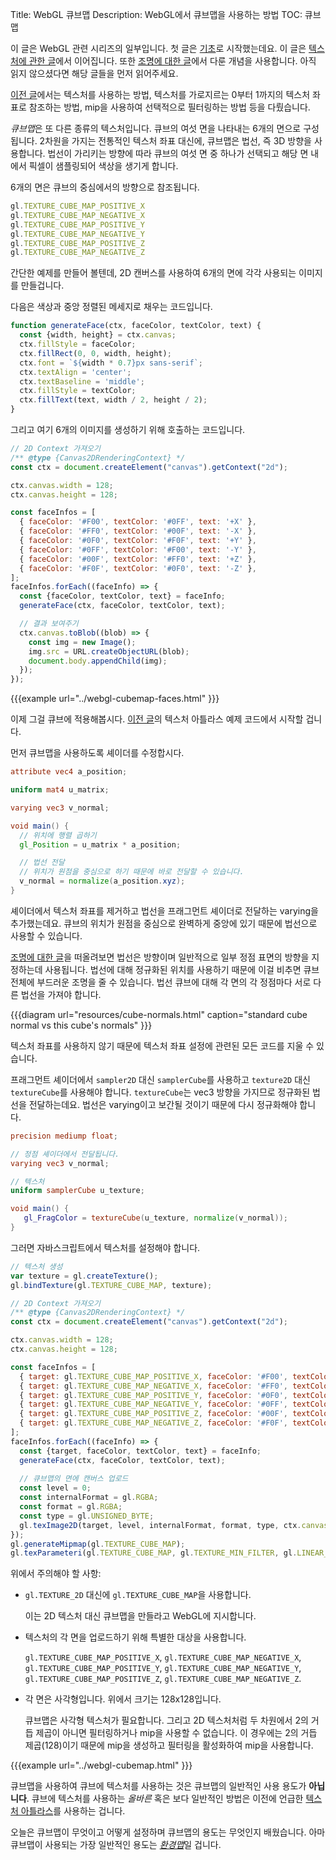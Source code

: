 Title: WebGL 큐브맵
Description: WebGL에서 큐브맵을 사용하는 방법
TOC: 큐브맵


이 글은 WebGL 관련 시리즈의 일부입니다.
첫 글은 [기초](webgl-fundamentals.html)로 시작했는데요.
이 글은 [텍스처에 관한 글](webgl-3d-textures.html)에서 이어집니다.
또한 [조명에 대한 글](webgl-3d-lighting-directional.html)에서 다룬 개념을 사용합니다.
아직 읽지 않으셨다면 해당 글들을 먼저 읽어주세요.

[이전 글](webgl-3d-textures.html)에서는 텍스처를 사용하는 방법, 텍스처를 가로지르는 0부터 1까지의 텍스처 좌표로 참조하는 방법, mip을 사용하여 선택적으로 필터링하는 방법 등을 다뤘습니다.

*큐브맵*은 또 다른 종류의 텍스처입니다.
큐브의 여섯 면을 나타내는 6개의 면으로 구성됩니다.
2차원을 가지는 전통적인 텍스처 좌표 대신에, 큐브맵은 법선, 즉 3D 방향을 사용합니다.
법선이 가리키는 방향에 따라 큐브의 여섯 면 중 하나가 선택되고 해당 면 내에서 픽셀이 샘플링되어 색상을 생기게 합니다.

6개의 면은 큐브의 중심에서의 방향으로 참조됩니다.

```js
gl.TEXTURE_CUBE_MAP_POSITIVE_X
gl.TEXTURE_CUBE_MAP_NEGATIVE_X
gl.TEXTURE_CUBE_MAP_POSITIVE_Y
gl.TEXTURE_CUBE_MAP_NEGATIVE_Y
gl.TEXTURE_CUBE_MAP_POSITIVE_Z
gl.TEXTURE_CUBE_MAP_NEGATIVE_Z
```

간단한 예제를 만들어 볼텐데, 2D 캔버스를 사용하여 6개의 면에 각각 사용되는 이미지를 만들겁니다.

다음은 색상과 중앙 정렬된 메세지로 채우는 코드입니다.

```js
function generateFace(ctx, faceColor, textColor, text) {
  const {width, height} = ctx.canvas;
  ctx.fillStyle = faceColor;
  ctx.fillRect(0, 0, width, height);
  ctx.font = `${width * 0.7}px sans-serif`;
  ctx.textAlign = 'center';
  ctx.textBaseline = 'middle';
  ctx.fillStyle = textColor;
  ctx.fillText(text, width / 2, height / 2);
}
```

그리고 여기 6개의 이미지를 생성하기 위해 호출하는 코드입니다.

```js
// 2D Context 가져오기
/** @type {Canvas2DRenderingContext} */
const ctx = document.createElement("canvas").getContext("2d");

ctx.canvas.width = 128;
ctx.canvas.height = 128;

const faceInfos = [
  { faceColor: '#F00', textColor: '#0FF', text: '+X' },
  { faceColor: '#FF0', textColor: '#00F', text: '-X' },
  { faceColor: '#0F0', textColor: '#F0F', text: '+Y' },
  { faceColor: '#0FF', textColor: '#F00', text: '-Y' },
  { faceColor: '#00F', textColor: '#FF0', text: '+Z' },
  { faceColor: '#F0F', textColor: '#0F0', text: '-Z' },
];
faceInfos.forEach((faceInfo) => {
  const {faceColor, textColor, text} = faceInfo;
  generateFace(ctx, faceColor, textColor, text);

  // 결과 보여주기
  ctx.canvas.toBlob((blob) => {
    const img = new Image();
    img.src = URL.createObjectURL(blob);
    document.body.appendChild(img);
  });
});
```

{{{example url="../webgl-cubemap-faces.html" }}}

이제 그걸 큐브에 적용해봅시다.
[이전 글](webgl-3d-textures.html)의 텍스처 아틀라스 예제 코드에서 시작할 겁니다.

먼저 큐브맵을 사용하도록 셰이더를 수정합시다.

```glsl
attribute vec4 a_position;

uniform mat4 u_matrix;

varying vec3 v_normal;

void main() {
  // 위치에 행렬 곱하기
  gl_Position = u_matrix * a_position;

  // 법선 전달
  // 위치가 원점을 중심으로 하기 때문에 바로 전달할 수 있습니다.
  v_normal = normalize(a_position.xyz);
}
```

셰이더에서 텍스처 좌표를 제거하고 법선을 프래그먼트 셰이더로 전달하는 varying을 추가했는데요.
큐브의 위치가 원점을 중심으로 완벽하게 중앙에 있기 때문에 법선으로 사용할 수 있습니다.

[조명에 대한 글](webgl-3d-lighting-directional.html)을 떠올려보면 법선은 방향이며 일반적으로 일부 정점 표면의 방향을 지정하는데 사용됩니다.
법선에 대해 정규화된 위치를 사용하기 때문에 이걸 비추면 큐브 전체에 부드러운 조명을 줄 수 있습니다.
법선 큐브에 대해 각 면의 각 정점마다 서로 다른 법선을 가져야 합니다.

{{{diagram url="resources/cube-normals.html" caption="standard cube normal vs this cube's normals" }}}

텍스처 좌표를 사용하지 않기 때문에 텍스처 좌표 설정에 관련된 모든 코드를 지울 수 있습니다.

프래그먼트 셰이더에서 `sampler2D` 대신 `samplerCube`를 사용하고 `texture2D` 대신 `textureCube`를 사용해야 합니다.
`textureCube`는 vec3 방향을 가지므로 정규화된 법선을 전달하는데요.
법선은 varying이고 보간될 것이기 때문에 다시 정규화해야 합니다.

```glsl
precision mediump float;

// 정점 셰이더에서 전달됩니다.
varying vec3 v_normal;

// 텍스처
uniform samplerCube u_texture;

void main() {
   gl_FragColor = textureCube(u_texture, normalize(v_normal));
}
```

그러면 자바스크립트에서 텍스처를 설정해야 합니다.

```js
// 텍스처 생성
var texture = gl.createTexture();
gl.bindTexture(gl.TEXTURE_CUBE_MAP, texture);

// 2D Context 가져오기
/** @type {Canvas2DRenderingContext} */
const ctx = document.createElement("canvas").getContext("2d");

ctx.canvas.width = 128;
ctx.canvas.height = 128;

const faceInfos = [
  { target: gl.TEXTURE_CUBE_MAP_POSITIVE_X, faceColor: '#F00', textColor: '#0FF', text: '+X' },
  { target: gl.TEXTURE_CUBE_MAP_NEGATIVE_X, faceColor: '#FF0', textColor: '#00F', text: '-X' },
  { target: gl.TEXTURE_CUBE_MAP_POSITIVE_Y, faceColor: '#0F0', textColor: '#F0F', text: '+Y' },
  { target: gl.TEXTURE_CUBE_MAP_NEGATIVE_Y, faceColor: '#0FF', textColor: '#F00', text: '-Y' },
  { target: gl.TEXTURE_CUBE_MAP_POSITIVE_Z, faceColor: '#00F', textColor: '#FF0', text: '+Z' },
  { target: gl.TEXTURE_CUBE_MAP_NEGATIVE_Z, faceColor: '#F0F', textColor: '#0F0', text: '-Z' },
];
faceInfos.forEach((faceInfo) => {
  const {target, faceColor, textColor, text} = faceInfo;
  generateFace(ctx, faceColor, textColor, text);
  
  // 큐브맵의 면에 캔버스 업로드
  const level = 0;
  const internalFormat = gl.RGBA;
  const format = gl.RGBA;
  const type = gl.UNSIGNED_BYTE;
  gl.texImage2D(target, level, internalFormat, format, type, ctx.canvas);
});
gl.generateMipmap(gl.TEXTURE_CUBE_MAP);
gl.texParameteri(gl.TEXTURE_CUBE_MAP, gl.TEXTURE_MIN_FILTER, gl.LINEAR_MIPMAP_LINEAR);
```

위에서 주의해야 할 사항:

* `gl.TEXTURE_2D` 대신에 `gl.TEXTURE_CUBE_MAP`을 사용합니다.

  이는 2D 텍스처 대신 큐브맵을 만들라고 WebGL에 지시합니다.

* 텍스처의 각 면을 업로드하기 위해 특별한 대상을 사용합니다.

  `gl.TEXTURE_CUBE_MAP_POSITIVE_X`,
  `gl.TEXTURE_CUBE_MAP_NEGATIVE_X`,
  `gl.TEXTURE_CUBE_MAP_POSITIVE_Y`,
  `gl.TEXTURE_CUBE_MAP_NEGATIVE_Y`,
  `gl.TEXTURE_CUBE_MAP_POSITIVE_Z`,
  `gl.TEXTURE_CUBE_MAP_NEGATIVE_Z`.

* 각 면은 사각형입니다.
  위에서 크기는 128x128입니다.

  큐브맵은 사각형 텍스처가 필요합니다.
  그리고 2D 텍스처처럼 두 차원에서 2의 거듭 제곱이 아니면 필터링하거나 mip을 사용할 수 없습니다.
  이 경우에는 2의 거듭 제곱(128)이기 때문에 mip을 생성하고 필터링을 활성화하여 mip을 사용합니다.

{{{example url="../webgl-cubemap.html" }}}

큐브맵을 사용하여 큐브에 텍스처를 사용하는 것은 큐브맵의 일반적인 사용 용도가 **아닙니다**.
큐브에 텍스처를 사용하는 *올바른* 혹은 보다 일반적인 방법은 이전에 언급한 [텍스처 아틀라스](webgl-3d-textures.html)를 사용하는 겁니다.

오늘은 큐브맵이 무엇이고 어떻게 설정하며 큐브맵의 용도는 무엇인지 배웠습니다.
아마 큐브맵이 사용되는 가장 일반적인 용도는 [*환경맵*](webgl-environment-maps.html)일 겁니다.

